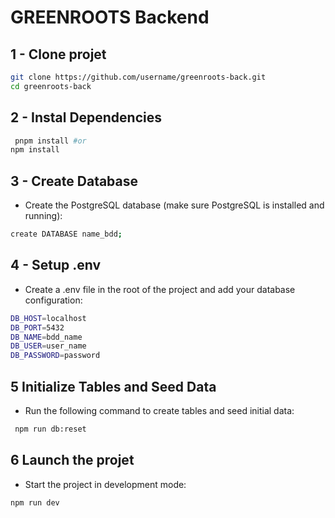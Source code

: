 # GREENROOTS Backend

## 1 - Clone projet

```bash
git clone https://github.com/username/greenroots-back.git
cd greenroots-back
```

## 2 - Instal Dependencies

```bash
 pnpm install #or
npm install
```

## 3 - Create Database

- Create the PostgreSQL database (make sure PostgreSQL is installed and running):

```bash
create DATABASE name_bdd;
```

## 4 - Setup .env

- Create a .env file in the root of the project and add your database configuration:

```bash
DB_HOST=localhost
DB_PORT=5432
DB_NAME=bdd_name
DB_USER=user_name
DB_PASSWORD=password
```

## 5 Initialize Tables and Seed Data

- Run the following command to create tables and seed initial data:

```bash
 npm run db:reset
 ```

## 6 Launch the projet

- Start the project in development mode:

```bash
npm run dev
```
